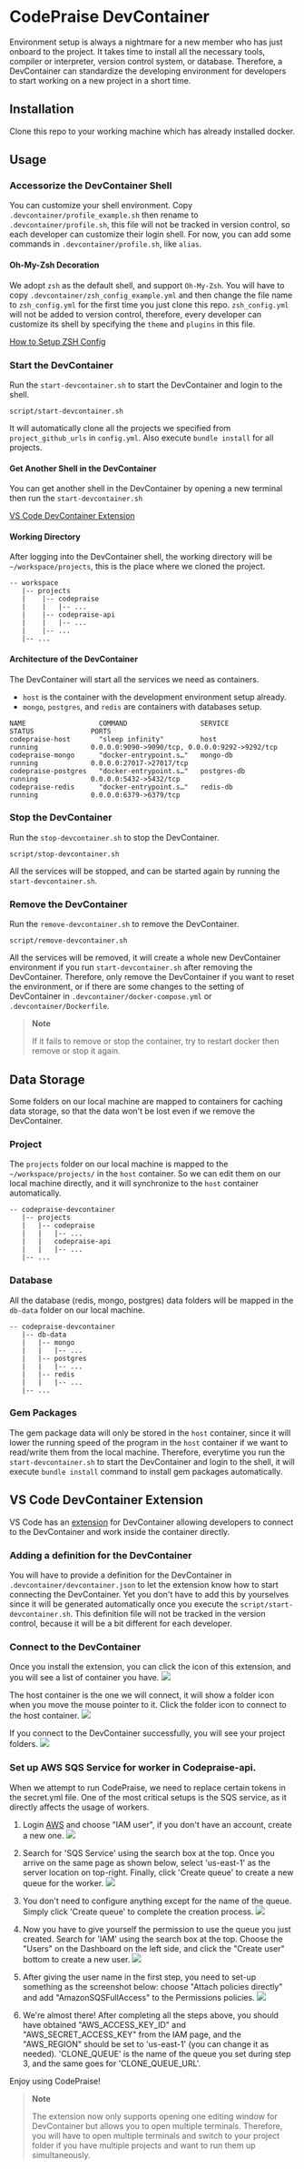 # CodePraise DevContainer
Environment setup is always a nightmare for a new member who has just onboard to the project. It takes time to install all the necessary tools, compiler or interpreter, version control system, or database. Therefore, a DevContainer can standardize the developing environment for developers to start working on a new project in a short time.

## Installation
Clone this repo to your working machine which has already installed docker.

## Usage
### Accessorize the DevContainer Shell
You can customize your shell environment. Copy `.devcontainer/profile_example.sh` then rename to  `.devcontainer/profile.sh`, this file will not be tracked in version control, so each developer can customize their login shell. For now, you can add some commands in `.devcontainer/profile.sh`, like `alias`.

#### Oh-My-Zsh Decoration
We adopt `zsh` as the default shell, and support `Oh-My-Zsh`. You will have to copy `.devcontainer/zsh_config_example.yml` and then change the file name to `zsh_config.yml` for the first time you just clone this repo. 
`zsh_config.yml` will not be added to version control, therefore, every developer can customize its shell by specifying the `theme` and `plugins` in this file.

[How to Setup ZSH Config](.devcontainer/ZSH_README.md)

### Start the DevContainer
Run the `start-devcontainer.sh` to start the DevContainer and login to the shell.
```
script/start-devcontainer.sh
```
It will automatically clone all the projects we specified from `project_github_urls` in `config.yml`. Also execute `bundle install` for all projects.

#### Get Another Shell in the DevContainer
You can get another shell in the DevContainer by opening a new terminal then run the `start-devcontainer.sh`

[VS Code DevContainer Extension](#vs-code-devcontainer-extension)

#### Working Directory
After logging into the DevContainer shell, the working directory will be `~/workspace/projects`, this is the place where we cloned the project.
```
-- workspace
   |-- projects
   |    |-- codepraise
   |    |   |-- ...
   |    |-- codepraise-api
   |    |   |-- ...
   |    |-- ...
   |-- ...   
```

#### Architecture of the DevContainer
The DevContainer will start all the services we need as containers. 
* `host` is the container with the development environment setup already.
* `mongo`, `postgres`, and `redis` are containers with databases setup.
```
NAME                  COMMAND                  SERVICE             STATUS              PORTS
codepraise-host       "sleep infinity"         host                running             0.0.0.0:9090->9090/tcp, 0.0.0.0:9292->9292/tcp
codepraise-mongo      "docker-entrypoint.s…"   mongo-db            running             0.0.0.0:27017->27017/tcp
codepraise-postgres   "docker-entrypoint.s…"   postgres-db         running             0.0.0.0:5432->5432/tcp
codepraise-redis      "docker-entrypoint.s…"   redis-db            running             0.0.0.0:6379->6379/tcp
```

### Stop the DevContainer
Run the `stop-devcontainer.sh` to stop the DevContainer.
```
script/stop-devcontainer.sh
```

All the services will be stopped, and can be started again by running the `start-devcontainer.sh`.

### Remove the DevContainer
Run the `remove-devcontainer.sh` to remove the DevContainer.
```
script/remove-devcontainer.sh
```

All the services will be removed, it will create a whole new DevContainer environment if you run `start-devcontainer.sh` after removing the DevContainer. Therefore, only remove the DevContainer if you want to reset the environment, or if there are some changes to the setting of DevContainer in `.devcontainer/docker-compose.yml` or `.devcontainer/Dockerfile`.

> **Note**
> 
> If it fails to remove or stop the container, try to restart docker then remove or stop it again.

## Data Storage
Some folders on our local machine are mapped to containers for caching data storage, so that the data won't be lost even if we remove the DevContainer.

### Project
The `projects` folder on our local machine is mapped to the `~/workspace/projects/` in the `host` container. So we can edit them on our local machine directly, and it will synchronize to the `host` container automatically.
```
-- codepraise-devcontainer
   |-- projects
   |   |-- codepraise
   |   |   |-- ...
   |   |   codepraise-api
   |   |   |-- ...
   |-- ...
```

### Database
All the database (redis, mongo, postgres) data folders will be mapped in the `db-data` folder on our local machine.
```
-- codepraise-devcontainer
   |-- db-data
   |   |-- mongo
   |   |   |-- ...
   |   |-- postgres
   |   |   |-- ...
   |   |-- redis
   |   |   |-- ...
   |-- ...
```

### Gem Packages
The gem package data will only be stored in the `host` container, since it will lower the running speed of the program in the `host` container if we want to read/write them from the local machine. 
Therefore, everytime you run the `start-devcontainer.sh` to start the DevContainer and login to the shell, it will execute `bundle install` command to install gem packages automatically.

## VS Code DevContainer Extension
VS Code has an [extension](https://marketplace.visualstudio.com/items?itemName=ms-vscode-remote.remote-containers) for DevContainer allowing developers to connect to the DevContainer and work inside the container directly.

### Adding a definition for the DevContainer
You will have to provide a definition for the DevContainer in `.devcontainer/devcontainer.json` to let the extension know how to start connecting the DevContainer. Yet you don't have to add this by yourselves since it will be generated automatically once you execute the `script/start-devcontainer.sh`. This definition file will not be tracked in the version control, because it will be a bit different for each developer.

### Connect to the DevContainer
Once you install the extension, you can click the icon of this extension, and you will see a list of container you have.
![](image/codepraise-devcontainer-foldericon.png)

The host container is the one we will connect, it will show a folder icon when you move the mouse pointer to it. Click the folder icon to connect to the host container.
![](image/codepraise-devcontainer-hostcontainer.png)

If you connect to the DevContainer successfully, you will see your project folders.
![](image/codepraise-devcontainer-showprojects.png)

### Set up AWS SQS Service for worker in Codepraise-api.

When we attempt to run CodePraise, we need to replace certain tokens in the secret.yml file. One of the most critical setups is the SQS service, as it directly affects the usage of workers.

1. Login [AWS](https://signin.aws.amazon.com/signin?redirect_uri=https%3A%2F%2Fconsole.aws.amazon.com%2Fconsole%2Fhome%3FhashArgs%3D%2523%26isauthcode%3Dtrue%26state%3DhashArgsFromTB_ap-southeast-2_f0f961ef2b42dff4&client_id=arn%3Aaws%3Asignin%3A%3A%3Aconsole%2Fcanvas&forceMobileApp=0&code_challenge=koB4iW2c_PuWNp6eO1klqErpW-HGUIYN8kAnMIMF4sA&code_challenge_method=SHA-256) and choose "IAM user", if you don't have an account, create a new one.
![](image/codepraise-devcontainer-signinAWS.jpeg)

2. Search for 'SQS Service' using the search box at the top. Once you arrive on the same page as shown below, select 'us-east-1' as the server location on top-right. Finally, click 'Create queue' to create a new queue for the worker.
![](image/codepraise-devcontainer-SearchSQSandCreateQueue.jpeg)

3. You don't need to configure anything except for the name of the queue. Simply click 'Create queue' to complete the creation process.
![](image/codepraise-devcontainer-NamingQueue.jpeg) 

4. Now you have to give yourself the permission to use the queue you just created. Search for 'IAM' using the search box at the top. Choose the "Users" on the Dashboard on the left side, and click the "Create user" bottom to create a new user.
![](image/codepraise-devcontainer-SetPermission.jpeg) 

5. After giving the user name in the first step, you need to set-up something as the screenshot below: choose "Attach policies directly" and add "AmazonSQSFullAccess" to the Permissions policies.
![](image/codepraise-devcontainer-AddFullAccess.jpeg) 

6. We're almost there! After completing all the steps above, you should have obtained "AWS_ACCESS_KEY_ID" and "AWS_SECRET_ACCESS_KEY" from the IAM page, and the "AWS_REGION" should be set to 'us-east-1' (you can change it as needed). 'CLONE_QUEUE' is the name of the queue you set during step 3, and the same goes for 'CLONE_QUEUE_URL'.

Enjoy using CodePraise!



> **Note**
> 
> The extension now only supports opening one editing window for DevContainer but allows you to open multiple terminals. Therefore, you will have to open multiple terminals and switch to your project folder if you have multiple projects and want to run them up simultaneously.

